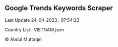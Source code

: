 

## Google Trends Keywords Scraper 
 
Last Update 24-04-2023 , 07:54:23

Country List :
VIETNAM.json



© Abdul Muttaqin 
